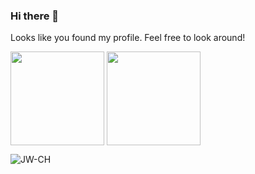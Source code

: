 ### Hi there 👋

Looks like you found my profile. Feel free to look around!

<p>
  <img height=150 align="center" src="https://github-readme-stats.vercel.app/api?username=JW-CH" />
  <img height=150 align="center" src="https://github-readme-stats.vercel.app/api/top-langs?username=JW-CH&layout=compact&langs_count=8" />
</p>

<p align="left"> <img src="https://komarev.com/ghpvc/?username=JW-CH&label=Profile%20views&color=0e75b6&style=flat" alt="JW-CH" /> </p>

<!--
**JW-CH/JW-CH** is a ✨ _special_ ✨ repository because its `README.md` (this file) appears on your GitHub profile.

Here are some ideas to get you started:

- 🔭 I’m currently working on ...
- 🌱 I’m currently learning ...
- 👯 I’m looking to collaborate on ...
- 🤔 I’m looking for help with ...
- 💬 Ask me about ...
- 📫 How to reach me: ...
- 😄 Pronouns: ...
- ⚡ Fun fact: ...
-->
